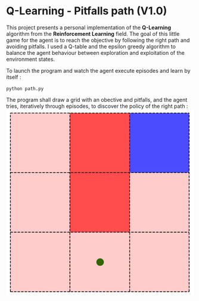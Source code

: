 # Q-Learning - Pitfalls path (V1.0)

This project presents a personal implementation of the **Q-Learning** algorithm from the **Reinforcement Learning** field. The goal of this little game for the agent is to reach the objective by following the right path and avoiding pitfalls. I used a Q-table and the epsilon greedy algorithm to balance the agent behaviour between exploration and exploitation of the environment states.

To launch the program and watch the agent execute episodes and learn by itself :  
```
python path.py
```

The program shall draw a grid with an obective and pitfalls, and the agent tries, iteratively through episodes, to discover the policy of the right path :
![Q-Learning pitfalls path](images/qlearning-pitfalls-path.png)

